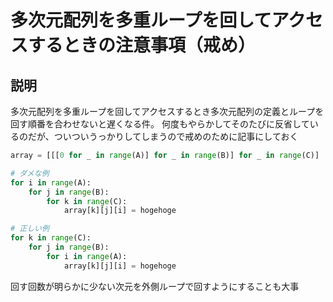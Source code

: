 # 多次元配列を多重ループを回してアクセスするときの注意事項（戒め）
## 説明
多次元配列を多重ループを回してアクセスするとき多次元配列の定義とループを回す順番を合わせないと遅くなる件。
何度もやらかしてそのたびに反省しているのだが、ついついうっかりしてしまうので戒めのために記事にしておく

```python
array = [[[0 for _ in range(A)] for _ in range(B)] for _ in range(C)]

# ダメな例
for i in range(A):
    for j in range(B):
        for k in range(C):
            array[k][j][i] = hogehoge

# 正しい例
for k in range(C):
    for j in range(B):
        for i in range(A):
            array[k][j][i] = hogehoge
```

回す回数が明らかに少ない次元を外側ループで回すようにすることも大事
